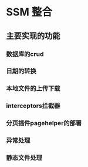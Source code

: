 # SSM 整合 
## 主要实现的功能
### 数据库的crud
### 日期的转换
### 本地文件的上传下载
### interceptors拦截器
### 分页插件pagehelper的部署
### 异常处理
### 静态文件处理

